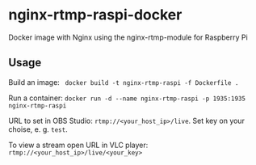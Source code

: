 # nginx-rtmp-raspi-docker
Docker image with Nginx using the nginx-rtmp-module for Raspberry Pi

## Usage
Build an image:
``` docker build -t nginx-rtmp-raspi -f Dockerfile .```

Run a container:
```docker run -d --name nginx-rtmp-raspi -p 1935:1935 nginx-rtmp-raspi```

URL to set in OBS Studio: ```rtmp://<your_host_ip>/live```. Set key on your choise, e. g. ```test```.

To view a stream open URL in VLC player: ```rtmp://<your_host_ip>/live/<your_key>```
